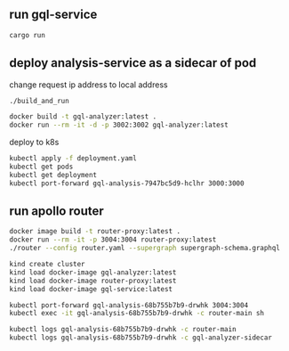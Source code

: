 ## run **gql-service**
```sh
cargo run
```

## deploy **analysis-service** as a sidecar of pod
change request ip address to local address
```sh
./build_and_run	
```
```sh
docker build -t gql-analyzer:latest .
docker run --rm -it -d -p 3002:3002 gql-analyzer:latest
```

deploy to k8s
```sh
kubectl apply -f deployment.yaml
kubectl get pods
kubectl get deployment
kubectl port-forward gql-analysis-7947bc5d9-hclhr 3000:3000
```
## run apollo router
```sh
docker image build -t router-proxy:latest .
docker run --rm -it -p 3004:3004 router-proxy:latest
./router --config router.yaml --supergraph supergraph-schema.graphql
```

```sh
kind create cluster
kind load docker-image gql-analyzer:latest
kind load docker-image router-proxy:latest
kind load docker-image gql-service:latest
```

```sh
kubectl port-forward gql-analysis-68b755b7b9-drwhk 3004:3004
kubectl exec -it gql-analysis-68b755b7b9-drwhk -c router-main sh

kubectl logs gql-analysis-68b755b7b9-drwhk -c router-main
kubectl logs gql-analysis-68b755b7b9-drwhk -c gql-analyzer-sidecar
```